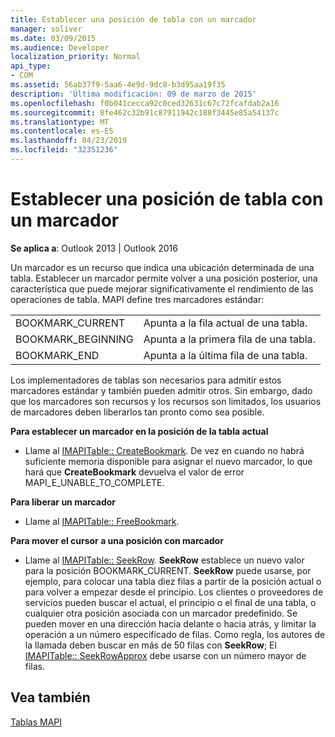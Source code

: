 ```yaml
---
title: Establecer una posición de tabla con un marcador
manager: soliver
ms.date: 03/09/2015
ms.audience: Developer
localization_priority: Normal
api_type:
- COM
ms.assetid: 56ab37f9-5aa6-4e9d-9dc8-b3d95aa19f35
description: 'Última modificación: 09 de marzo de 2015'
ms.openlocfilehash: f0b041cecca92c0ced32631c67c72fcafdab2a16
ms.sourcegitcommit: 8fe462c32b91c87911942c188f3445e85a54137c
ms.translationtype: MT
ms.contentlocale: es-ES
ms.lasthandoff: 04/23/2019
ms.locfileid: "32351236"
---
```

# <a name="setting-a-table-position-with-a-bookmark"></a>Establecer una posición de tabla con un marcador

  
  
**Se aplica a**: Outlook 2013 | Outlook 2016 
  
Un marcador es un recurso que indica una ubicación determinada de una tabla. Establecer un marcador permite volver a una posición posterior, una característica que puede mejorar significativamente el rendimiento de las operaciones de tabla. MAPI define tres marcadores estándar: 
  
|||
|:-----|:-----|
|BOOKMARK_CURRENT  <br/> |Apunta a la fila actual de una tabla.  <br/> |
|BOOKMARK_BEGINNING  <br/> |Apunta a la primera fila de una tabla.  <br/> |
|BOOKMARK_END  <br/> |Apunta a la última fila de una tabla.  <br/> |
   
Los implementadores de tablas son necesarios para admitir estos marcadores estándar y también pueden admitir otros. Sin embargo, dado que los marcadores son recursos y los recursos son limitados, los usuarios de marcadores deben liberarlos tan pronto como sea posible. 
  
 **Para establecer un marcador en la posición de la tabla actual**
  
- Llame al [IMAPITable:: CreateBookmark](imapitable-createbookmark.md). De vez en cuando no habrá suficiente memoria disponible para asignar el nuevo marcador, lo que hará que **CreateBookmark** devuelva el valor de error MAPI_E_UNABLE_TO_COMPLETE. 
    
 **Para liberar un marcador**
  
- Llame al [IMAPITable:: FreeBookmark](imapitable-freebookmark.md).
    
 **Para mover el cursor a una posición con marcador**
  
- Llame al [IMAPITable:: SeekRow](imapitable-seekrow.md). **SeekRow** establece un nuevo valor para la posición BOOKMARK_CURRENT. **SeekRow** puede usarse, por ejemplo, para colocar una tabla diez filas a partir de la posición actual o para volver a empezar desde el principio. Los clientes o proveedores de servicios pueden buscar el actual, el principio o el final de una tabla, o cualquier otra posición asociada con un marcador predefinido. Se pueden mover en una dirección hacia delante o hacia atrás, y limitar la operación a un número especificado de filas. Como regla, los autores de la llamada deben buscar en más de 50 filas con **SeekRow**; El [IMAPITable:: SeekRowApprox](imapitable-seekrowapprox.md) debe usarse con un número mayor de filas. 
    
## <a name="see-also"></a>Vea también



[Tablas MAPI](mapi-tables.md)

